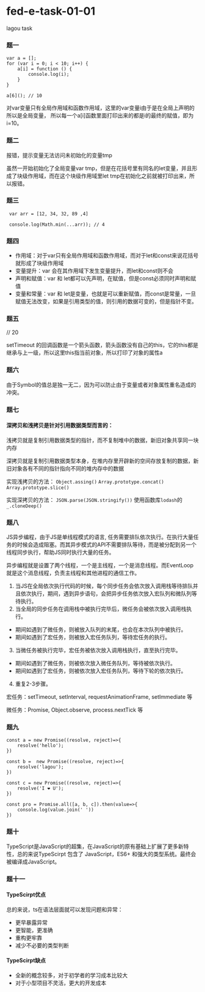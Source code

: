 # fed-e-task-01-01
lagou task

### 题一
```
var a = [];
for (var i = 0; i < 10; i++) {
    a[i] = function () {
        console.log(i);
    }
}

a[6](); // 10
```

对var变量只有全局作用域和函数作用域，这里的var变量i由于是在全局上声明的所以是全局变量， 所以每一个a[i]函数里面打印出来的都是i的最终的赋值，即为i=10。

### 题二

报错，提示变量无法访问未初始化的变量tmp

虽然一开始初始化了全局变量var tmp，但是在花括号里有同名的let变量，并且形成了块级作用域，而在这个块级作用域里let tmp在初始化之前就被打印出来，所以报错。

### 题三
```
 var arr = [12, 34, 32, 89 ,4]

 console.log(Math.min(...arr)); // 4
 ```

 ### 题四
 - 作用域：对于var只有全局作用域和函数作用域，而对于let和const来说花括号就形成了块级作用域
 - 变量提升：var 会在其作用域下发生变量提升，而let和const则不会
 - 声明和赋值：var 和 let都可以先声明，在赋值，但是const必须同时声明和赋值
 - 变量和常量：var 和 let是变量，也就是可以重新赋值，而const是常量，一旦赋值无法改变，如果是引用类型的值，则引用的数据可变的，但是指针不变。

 ### 题五
// 20

setTimeout 的回调函数是一个箭头函数，箭头函数没有自己的this，它的this都是继承与上一级，所以这里this指当前对象，所以打印了对象的属性a

### 题六
由于Symbol的值总是独一无二，因为可以防止由于变量或者对象属性重名造成的冲突。

### 题七

#### 深拷贝和浅拷贝是针对引用数据类型而言的：

浅拷贝就是复制引用数据类型的指针，而不复制堆中的数据，新旧对象共享同一块内存

深拷贝就是复制引用数据类型本身，在堆内存里开辟新的空间存放复制的数据，新旧对象各有不同的指针指向不同的堆内存中的数据

实现浅拷贝的方法：
`Object.assing()`
`Array.prototype.concat()`
`Array.prototype.slice()`

实现深拷贝的方法：
`JSON.parse(JSON.stringify())`
使用函数库`lodash`的`_.cloneDeep()`

### 题八

JS异步编程，由于JS是单线程模式的语言, 任务需要排队依次执行。在执行大量任务的时候会造成阻塞。而其异步模式的API不需要排队等待，而是被分配到另一个线程同步执行，帮助JS同时执行大量的任务。

异步编程就是设置了两个线程，一个是主线程，一个是消息线程。而EventLoop就是这个消息线程，负责主线程和其他进程的通信工作。

1. 当JS在全局依次执行代码的时候，每个同步任务会依次放入调用栈等待排队并且依次执行，期间，遇到异步语句，会把异步任务依次放入宏队列和微队列等待执行。
2. 当全局的同步任务在调用栈中被执行完毕后，微任务会被依次放入调用栈执行。
- 期间如遇到了微任务，则被放入队列的末尾，也会在本次队列中被执行。
- 期间如遇到了宏任务，则被放入宏任务队列，等待宏任务的执行。
3. 当微任务被执行完毕，宏任务被依次放入调用栈执行，直至执行完毕。
- 期间如遇到了微任务，则被依次放入微任务队列，等待被依次执行。
- 期间如遇到了宏任务，则被依次放入宏任务队列，等待下轮的依次执行。
4. 重复2-3步骤。

宏任务：setTimeout, setInterval, requestAnimationFrame, setImmediate 等

微任务：Promise, Object.observe, process.nextTick 等

### 题九
```
const a = new Promise((resolve, reject)=>{
    resolve('hello');
})

const b =  new Promise((resolve, reject)=>{
    resolve('lagou');
})

const c = new Promise((resolve, reject)=>{
    resolve('I ❤️ U');
})

const pro = Promise.all([a, b, c]).then(value=>{
    console.log(value.join(' '))
})
```

### 题十
TypeScript是JavaScript的超集，在JavaScript的原有基础上扩展了更多新特性，总的来说TypeScirpt 包含了 JavaScript，ES6+ 和强大的类型系统。最终会被编译成JavaScript。

### 题十一

#### TypeScirpt优点
总的来说，ts在语法层面就可以发现问题和异常：
- 更早暴露异常
- 更智能，更准确
- 重构更牢靠
- 减少不必要的类型判断

#### TypeScirpt缺点
- 全新的概念较多，对于初学者的学习成本比较大
- 对于小型项目不灵活，更大的开发成本